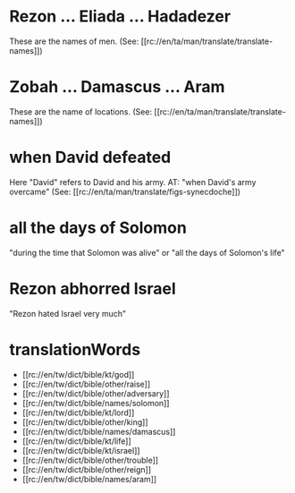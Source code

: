 # Rezon ... Eliada ... Hadadezer

These are the names of men. (See: [[rc://en/ta/man/translate/translate-names]])

# Zobah ... Damascus ... Aram

These are the name of locations. (See: [[rc://en/ta/man/translate/translate-names]])

# when David defeated

Here "David" refers to David and his army. AT: "when David's army overcame" (See: [[rc://en/ta/man/translate/figs-synecdoche]])

# all the days of Solomon

"during the time that Solomon was alive" or "all the days of Solomon's life"

# Rezon abhorred Israel

"Rezon hated Israel very much"

# translationWords

* [[rc://en/tw/dict/bible/kt/god]]
* [[rc://en/tw/dict/bible/other/raise]]
* [[rc://en/tw/dict/bible/other/adversary]]
* [[rc://en/tw/dict/bible/names/solomon]]
* [[rc://en/tw/dict/bible/kt/lord]]
* [[rc://en/tw/dict/bible/other/king]]
* [[rc://en/tw/dict/bible/names/damascus]]
* [[rc://en/tw/dict/bible/kt/life]]
* [[rc://en/tw/dict/bible/kt/israel]]
* [[rc://en/tw/dict/bible/other/trouble]]
* [[rc://en/tw/dict/bible/other/reign]]
* [[rc://en/tw/dict/bible/names/aram]]